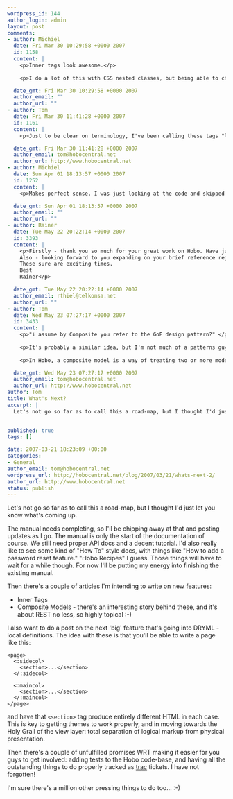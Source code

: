 ```yaml
--- 
wordpress_id: 144
author_login: admin
layout: post
comments: 
- author: Michiel
  date: Fri Mar 30 10:29:58 +0000 2007
  id: 1158
  content: |
    <p>Inner tags look awesome.</p>
    
    <p>I do a lot of this with CSS nested classes, but being able to change the HTML as well would rock.</p>

  date_gmt: Fri Mar 30 10:29:58 +0000 2007
  author_email: ""
  author_url: ""
- author: Tom
  date: Fri Mar 30 11:41:28 +0000 2007
  id: 1161
  content: |
    <p>Just to be clear on terminology, I've been calling these tags "local tags". Inner Tags on the other hand are the ones you set up with <code>content_option</code> and <code>replace_option</code> attributes, the ones that let you replace something <em>inside</em> a tag that you're calling. Does that make sense?</p>

  date_gmt: Fri Mar 30 11:41:28 +0000 2007
  author_email: tom@hobocentral.net
  author_url: http://www.hobocentral.net
- author: Michiel
  date: Sun Apr 01 18:13:57 +0000 2007
  id: 1252
  content: |
    <p>Makes perfect sense. I was just looking at the code and skipped the attentive reading of the terminology.</p>

  date_gmt: Sun Apr 01 18:13:57 +0000 2007
  author_email: ""
  author_url: ""
- author: Rainer
  date: Tue May 22 20:22:14 +0000 2007
  id: 3393
  content: |
    <p>Firstly - thank you so much for your great work on Hobo. Have just started looking at it and i'm gobsmacked!
    Also - looking forward to you expanding on your brief reference regarding Composite Models - i assume by Composite you refer to the GoF design pattern?
    These sure are exciting times.
    Best
    Rainer</p>

  date_gmt: Tue May 22 20:22:14 +0000 2007
  author_email: rthiel@telkomsa.net
  author_url: ""
- author: Tom
  date: Wed May 23 07:27:17 +0000 2007
  id: 3433
  content: |
    <p>"i assume by Composite you refer to the GoF design pattern?" </p>
    
    <p>It's probably a similar idea, but I'm not much of a patterns guy to be honest.</p>
    
    <p>In Hobo, a composite model is a way of treating two or more models as a single restful resource. It's also a place to put domain logic that depends equally on two different model types.</p>

  date_gmt: Wed May 23 07:27:17 +0000 2007
  author_email: tom@hobocentral.net
  author_url: http://www.hobocentral.net
author: Tom
title: What's Next?
excerpt: |
  Let's not go so far as to call this a road-map, but I thought I'd just let you know what's coming up.
  

published: true
tags: []

date: 2007-03-21 18:23:09 +00:00
categories: 
- General
author_email: tom@hobocentral.net
wordpress_url: http://hobocentral.net/blog/2007/03/21/whats-next-2/
author_url: http://www.hobocentral.net
status: publish
---
```

Let's not go so far as to call this a road-map, but I thought I'd just let you know what's coming up.

<a id="more"></a><a id="more-144"></a>

The manual needs completing, so I'll be chipping away at that and posting updates as I go. The manual is only the start of the documentation of course. We still need proper API docs and a decent tutorial. I'd also really like to see some kind of "How To" style docs, with things like "How to add a password reset feature." "Hobo Recipes" I guess. Those things will have to wait for a while though. For now I'll be putting my energy into finishing the existing manual.

Then there's a couple of articles I'm intending to write on new features:

 * Inner Tags
 * Composite Models - there's an interesting story behind these, and it's about REST no less, so highly topical :-)

I also want to do a post on the next 'big' feature that's going into DRYML - local definitions. The idea with these is that you'll be able to write a page like this:

    <page>
	  <:sidecol>
	    <section>...</section>
	  </:sidecol>
	
	  <:maincol>
	    <section>...</section>
	  </:maincol>
	</page>
	
and have that `<section>` tag produce entirely different HTML in each case. This is key to getting themes to work properly, and in moving towards the Holy Grail of the view layer: total separation of logical markup from physical presentation.
	
Then there's a couple of unfulfilled promises WRT making it easier for you guys to get involved: adding tests to the Hobo code-base, and having all the outstanding things to do properly tracked as [trac](http://dev/hobocentral.net) tickets. I have not forgotten!

I'm sure there's a million other pressing things to do too... :-)
